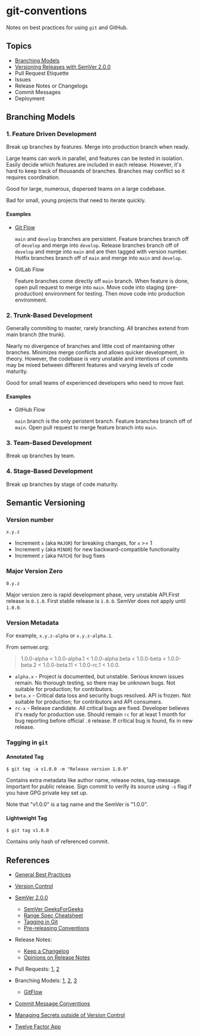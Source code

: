 # git-conventions

Notes on best practices for using `git` and GitHub.

## Topics
 - [Branching Models](#branching-models)
 - [Versioning Releases with SemVer 2.0.0](#semantic-versioning)
 - Pull Request Etiquette
 - Issues
 - Release Notes or Changelogs
 - Commit Messages
 - Deployment

## Branching Models

### 1. Feature Driven Development

Break up branches by features. Merge into production branch when ready.

Large teams can work in parallel, and features can be tested in isolation. Easily decide which features are included in each release. However, it's hard to keep track of thousands of branches. Branches may conflict so it requires coordination.

Good for large, numerous, dispersed teams on a large codebase.

Bad for small, young projects that need to iterate quickly.

#### Examples

- [Git Flow](https://nvie.com/posts/a-successful-git-branching-model/)

  `main` and `develop` branches are persistent. Feature branches branch off of `develop` and merge into `develop`. Release branches branch off of `develop` and merge into `main` and are then tagged with version number. Hotfix branches branch off of `main` and merge into `main` and `develop`.

- GitLab Flow

  Feature branches come directly off `main` branch. When feature is done, open pull request to merge into `main`. Move code into staging (pre-production) environment for testing. Then move code into production environment. 

### 2. Trunk-Based Development

Generally commiting to master, rarely branching. All branches extend from main branch (the trunk).

Nearly no divergence of branches and little cost of maintaining other branches. Minimizes merge conflicts and allows quicker development, in theory. However, the codebase is very unstable and intentions of commits may be mixed between different features and varying levels of code maturity.

Good for small teams of experienced developers who need to move fast.

#### Examples

- GitHub Flow

  `main` branch is the only peristent branch. Feature branches branch off of `main`. Open pull request to merge feature branch into `main`.

### 3. Team-Based Development

Break up branches by team.

### 4. Stage-Based Development

Break up branches by stage of code maturity.

## Semantic Versioning

### Version number

```
x.y.z
```

 - Increment `x` (aka `MAJOR`) for breaking changes, for `x` >= 1 
 - Increment `y` (aka `MINOR`) for new backward-compatible functionality
 - Increment `z` (aka `PATCH`) for bug fixes

### Major Version Zero

```
0.y.z
```

Major version zero is rapid development phase, very unstable API.First release is `0.1.0`.
First stable release is `1.0.0`. SemVer does not apply until `1.0.0`.

### Version Metadata

For example, `x.y.z-alpha` or `x.y.z-alpha.1`. 

From semver.org:
> 1.0.0-alpha < 1.0.0-alpha.1 < 1.0.0-alpha.beta < 1.0.0-beta < 1.0.0-beta.2 < 1.0.0-beta.11 < 1.0.0-rc.1 < 1.0.0.

 - `alpha.x` - Project is documented, but unstable. Serious known issues remain. No thorough testing, so there may be unknown bugs. Not suitable for production; for contributors.
 - `beta.x` - Critical data loss and security bugs resolved. API is frozen. Not suitable for production; for contributors and API consumers.
 - `rc-x` - Release candidate. All critical bugs are fixed. Developer believes it's ready for production use. Should remain `rc` for at least 1 month for bug reporting before official `.0` release. If critical bug is found, fix in new release.

### Tagging in `git`

#### Annotated Tag

```
$ git tag -a v1.0.0 -m "Release version 1.0.0"
```
Contains extra metadata like author name, release notes, tag-message. Important for public release. Sign commit to verify its source using `-s` flag if you have GPG private key set up.

Note that "v1.0.0" is a tag name and the SemVer is "1.0.0".

#### Lightweight Tag

```
$ git tag v1.0.0
```
Contains only hash of referenced commit.

## References
 - [General Best Practices](https://www.datree.io/resources/github-best-practices)

 - [Version Control](https://ourcodingclub.github.io/tutorials/git/)

 - [SemVer 2.0.0](https://semver.org/)
   - [SemVer GeeksForGeeks](https://www.geeksforgeeks.org/introduction-semantic-versioning/)
   - [Range Spec Cheatsheet](https://devhints.io/semver)
   - [Tagging in Git](https://dev.to/neshaz/a-tutorial-for-tagging-releases-in-git-147e)
   - [Pre-releasing Conventions](https://drupal.stackexchange.com/questions/99612/what-does-rc-stand-for-when-to-use-alpha-beta-and-dev-instead/99614)

 - Release Notes:
   - [Keep a Changelog](https://keepachangelog.com/en/1.0.0/)
   - [Opinions on Release Notes](https://www.mehdi-khalili.com/better-git-release-notes)

 - Pull Requests: [1](https://gist.github.com/mikepea/863f63d6e37281e329f8), [2](https://github.community/t/best-practices-for-pull-requests/10195)

 - Branching Models: [1](https://www.perforce.com/blog/vcs/best-branching-strategies-high-velocity-development), [2](https://www.perforce.com/blog/vcs/git-branching-model-multiple-releases), [3](https://www.perforce.com/blog/vcs/trunk-based-development-or-feature-driven-development#what-feature)
   - [GitFlow](https://nvie.com/posts/a-successful-git-branching-model/)

 - [Commit Message Conventions](https://www.conventionalcommits.org/en/v1.0.0/)

 - [Managing Secrets outside of Version Control](https://www.datree.io/resources/secrets-management-aws)
 
 - [Twelve Factor App](https://12factor.net/)